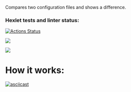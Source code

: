 Compares two configuration files and shows a difference.

### Hexlet tests and linter status:
[![Actions Status](https://github.com/svetaminsk/frontend-project-lvl2/workflows/hexlet-check/badge.svg)](https://github.com/svetaminsk/frontend-project-lvl2/actions)

<a href="https://codeclimate.com/github/svetaminsk/frontend-project-lvl2/maintainability"><img src="https://api.codeclimate.com/v1/badges/f4f5c64870f1e5b4cf4b/maintainability" /></a>

<a href="https://codeclimate.com/github/svetaminsk/frontend-project-lvl2/test_coverage"><img src="https://api.codeclimate.com/v1/badges/f4f5c64870f1e5b4cf4b/test_coverage" /></a>

# How it works:
[![asciicast](https://asciinema.org/a/w3cfyp2TUCC0wy219EXUrZPQB.svg)](https://asciinema.org/a/w3cfyp2TUCC0wy219EXUrZPQB)


